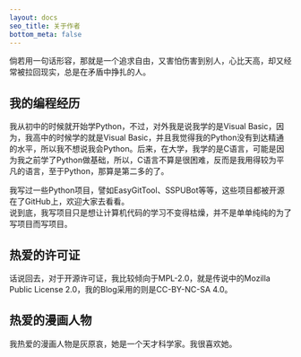 ```yaml
---
layout: docs
seo_title: 关于作者
bottom_meta: false
---
```


倘若用一句话形容，那就是一个追求自由，又害怕伤害到别人，心比天高，却又经常被拉回现实，总是在矛盾中挣扎的人。

## 我的编程经历

我从初中的时候就开始学Python，不过，对外我是说我学的是Visual Basic，因为，我高中的时候学的就是Visual Basic，并且我觉得我的Python没有到达精通的水平，所以我不想说我会Python。后来，在大学，我学的是C语言，可能是因为我之前学了Python做基础，所以，C语言不算是很困难，反而是我用得较为平凡的语言，至于Python，那算是第二多的了。

我写过一些Python项目，譬如EasyGitTool、SSPUBot等等，这些项目都被开源在了GitHub上，欢迎大家去看看。  
说到底，我写项目只是想让计算机代码的学习不变得枯燥，并不是单单纯纯的为了写项目而写项目。  

## 热爱的许可证

话说回去，对于开源许可证，我比较倾向于MPL-2.0，就是传说中的Mozilla Public License 2.0，我的Blog采用的则是CC-BY-NC-SA 4.0。

## 热爱的漫画人物

我热爱的漫画人物是灰原哀，她是一个天才科学家。我很喜欢她。
